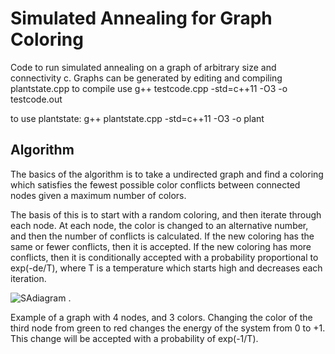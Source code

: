 # Simulated Annealing for Graph Coloring
Code to run simulated annealing on a graph of arbitrary size and connectivity c.
Graphs can be generated by editing and compiling plantstate.cpp
to compile use 
g++ testcode.cpp -std=c++11 -O3 -o testcode.out

to use plantstate:
g++ plantstate.cpp -std=c++11 -O3 -o plant
## Algorithm
The basics of the algorithm is to take a undirected graph and find a coloring which satisfies the fewest possible color conflicts between connected nodes given a maximum number of colors.

The basis of this is to start with a random coloring, and then iterate through each node. At each node, the color is changed to an alternative number, and then the number of conflicts is calculated. If the new coloring has the same or fewer conflicts, then it is accepted. If the new coloring has more conflicts, then it is conditionally accepted with a probability proportional to exp(-de/T), where T is a temperature which starts high and decreases each iteration.

![SAdiagram](https://github.com/user-attachments/assets/4c4fb895-bc55-4ce5-8b30-8b887706a060)
.

Example of a graph with 4 nodes, and 3 colors. Changing the color of the third node from green to red changes the energy of the system from 0 to +1. This change will be accepted with a probability of exp(-1/T).


